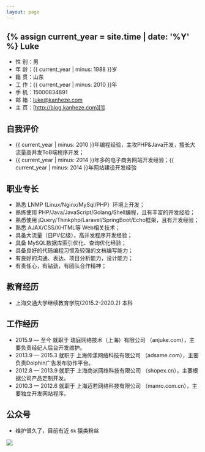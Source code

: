 ```yaml
---
layout: page
---
```

{% assign current_year = site.time | date: '%Y' %}
Luke
----

 - 性 别：男
 - 年 龄：{{ current_year | minus: 1988 }}岁
 - 籍 贯：山东
 - 工 作：{{ current_year | minus: 2010 }}年
 - 手 机：15000834891
 - 邮 箱：luke@kanheze.com
 - 主 页：[http://blog.kanheze.com][1]

自我评价
----

 - {{ current_year | minus: 2010 }}年编程经验，主攻PHP&Java开发，擅长大流量高并发ToB端程序开发；
 - {{ current_year | minus: 2014 }}年多的电子商务网站开发经验；{{ current_year | minus: 2014 }}年网站建设开发经验

职业专长
----
 - 熟悉 LNMP (Linux/Nginx/MySql/PHP）环境上开发；
 - 熟练使用 PHP/Java/JavaScript/Golang/Shell编程，且有丰富的开发经验；
 - 熟悉使用 jQuery/Thinkphp/Laravel/SpringBoot/Echo框架，且有开发经验；
 - 熟悉 AJAX/CSS/XHTML等 Web相关技术；
 - 具备大流量（日PV亿级），高并发程序开发经验；
 - 具备 MySQL数据库索引优化、查询优化经验；
 - 具备良好的代码编程习惯及较强的文档编写能力；
 - 有良好的沟通、表达、项目分析能力，设计能力；
 - 有责任心，有钻劲，有团队合作精神；

教育经历
----

 - 上海交通大学继续教育学院(2015.2-2020.2) 本科


工作经历
----
 - 2015.9  — 至今 就职于 瑞庭网络技术（上海）有限公司 （anjuke.com），主要负责经纪人后台开发维护。
 - 2013.9  — 2015.3 就职于 上海传漾网络科技有限公司 （adsame.com），主要负责Dolphin广告发布协作平台。
 - 2012.8  — 2013.9 就职于 上海商派网络科技有限公司 （shopex.cn），主要根据公司产品定制开发。
 - 2010.3 — 2012.6 就职于 上海迈若网络科技有限公司 （manro.com.cn），主要独立开发网站程序。

公众号
----
- 维护很久了，目前有近 `6k` 猿类粉丝
<img src="{{site.url}}/assets/images/weixin.png">

  [1]: http://blog.kanheze.com
